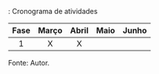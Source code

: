 : Cronograma de atividades

| Fase | Março | Abril | Maio | Junho |
|:----:| :----:|:-----:|:----:|:-----:|
| 1    | X     |  X    |      |       |

Fonte: Autor.
